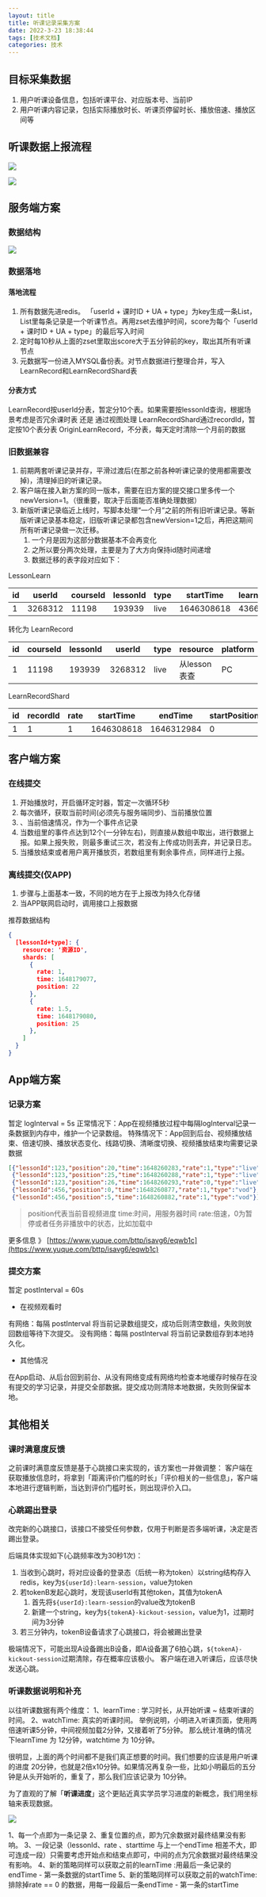 ```yaml
---
layout: title
title: 听课记录采集方案
date: 2022-3-23 18:38:44
tags: [技术文档]
categories: 技术
---
```


## 目标采集数据
1. 用户听课设备信息，包括听课平台、对应版本号、当前IP
2. 用户听课内容记录，包括实际播放时长、听课页停留时长、播放倍速、播放区间等

## 听课数据上报流程

![](http://cdn.jsblog.site/16690975416516.jpg)

![](http://cdn.jsblog.site/16690975537326.jpg)


## 服务端方案
### 数据结构

![](http://cdn.jsblog.site/16690977210818.jpg)

### 数据落地
#### 落地流程

1. 所有数据先进redis。 「userId + 课时ID + UA + type」为key生成一条List，List里每条记录是一个听课节点。再用zset去维护时间，score为每个「userId + 课时ID + UA + type」的最后写入时间
2. 定时每10秒从上面的zset里取出score大于五分钟前的key，取出其所有听课节点
3. 元数据写一份进入MYSQL备份表。对节点数据进行整理合并，写入LearnRecord和LearnRecordShard表
#### 分表方式
LearnRecord按userId分表，暂定分10个表。如果需要按lessonId查询，根据场景考虑是否冗余课时表 还是 通过视图处理
LearnRecordShard通过recordId，暂定按10个表分表
OriginLearnRecord，不分表，每天定时清除一个月前的数据
### 旧数据兼容

1. 前期两套听课记录并存，平滑过渡后(在那之前各种听课记录的使用都需要改掉)，清理掉旧的听课记录。
2. 客户端在接入新方案的同一版本，需要在旧方案的提交接口里多传一个newVersion=1。（很重要，取决于后面能否准确处理数据）
3. 新版听课记录临近上线时，写脚本处理“一个月”之前的所有旧听课记录。等新版听课记录基本稳定，旧版听课记录都包含newVersion=1之后，再把这期间所有听课记录做一次迁移。
   1. 一个月是因为这部分数据基本不会再变化
   2. 之所以要分两次处理，主要是为了大方向保持id随时间递增
   3. 数据迁移的表字段对应如下：

LessonLearn

| id | userId | courseId | lessonId | type | startTime | learnTime | watchTime | device | endTime | status | updateTime | finishedTime | watchNum |
| --- | --- | --- | --- | --- | --- | --- | --- | --- | --- | --- | --- | --- | --- |
| 1 | 3268312 | 11198 | 193939 | live | 1646308618 | 4366 | 4358 | web | 1646312984 | learning | 0 | 0 | 0 |

转化为
LearnRecord

| id | courseId | lessonId | userId | type | resource | platform | version | userAgent | IP | isOffline | createdAt |
| --- | --- | --- | --- | --- | --- | --- | --- | --- | --- | --- | --- |
| 1 | 11198 | 193939 | 3268312 | live | 从lesson表查 | PC | 空 | 空 | 空 | 0 | 1646308618 |

LearnRecordShard

| id | recordId | rate | startTime | endTime | startPosition | endPosition | createdAt |
| --- | --- | --- | --- | --- | --- | --- | --- |
| 1 | 1 | 1 | 1646308618 | 1646312984 | 0 | 0 | 1646308618 |

## 客户端方案
### 在线提交

1. 开始播放时，开启循环定时器，暂定一次循环5秒
2. 每次循环，获取当前时间(必须先与服务端同步)、当前播放位置
3. 、当前倍速情况，作为一个事件点记录
4. 当数组里的事件点达到12个(一分钟左右)，则直接从数组中取出，进行数据上报。如果上报失败，则最多重试三次，若没有上传成功则丢弃，并记录日志。
5. 当播放结束或者用户离开播放页，若数组里有剩余事件点，同样进行上报。
### 离线提交(仅APP)

1. 步骤与上面基本一致，不同的地方在于上报改为持久化存储
2. 当APP联网启动时，调用接口上报数据

推荐数据结构

```json
{
  [lessonId+type]: {
    resource: '资源ID',
    shards: [
      {
        rate: 1,
        time: 1648179077,
        position: 22
      },
      {
        rate: 1.5,
        time: 1648179080,
        position: 25
      },
    ]
  }
}
```

## App端方案
### 记录方案
暂定 logInterval = 5s
正常情况下：App在视频播放过程中每隔logInterval记录一条数据到内存中，维护一个记录数组。
特殊情况下：App回到后台、视频播放结束、倍速切换、播放状态变化、线路切换、清晰度切换、视频播放结束均需要记录数据

```json
[{"lessonId":123,"position":20,"time":1648260283,"rate":1,"type":"live"},
 {"lessonId":123,"position":25,"time":1648260288,"rate":1,"type":"live"},
 {"lessonId":123,"position":26,"time":1648260293,"rate":0,"type":"live"},
 {"lessonId":456,"position":0,"time":1648260877,"rate":1,"type":"vod"},
 {"lessonId":456,"position":5,"time":1648260882,"rate":1,"type":"vod"}]
```
> position代表当前音视频进度
> time:时间，用服务器时间
> rate:倍速，0为暂停或者任务非播放中的状态，比如加载中

更多信息 》 [https://www.yuque.com/bttp/isavg6/eqwb1c](https://www.yuque.com/bttp/isavg6/eqwb1c)
### 提交方案
暂定 postInterval = 60s 

- 在视频观看时

有网络：每隔 postInterval 将当前记录数组提交，成功后则清空数组，失败则放回数组等待下次提交。
没有网络：每隔 postInterval 将当前记录数组存到本地持久化。

- 其他情况

在App启动、从后台回到前台、从没有网络变成有网络均检查本地缓存时候存在没有提交的学习记录，并提交全部数据。提交成功则清除本地数据，失败则保留本地。

## 其他相关
### 课时满意度反馈
之前课时满意度反馈是基于心跳接口来实现的，该方案也一并做调整：
客户端在获取播放信息时，将拿到「距离评价门槛的时长」「评价相关的一些信息」，客户端本地进行逻辑判断，当达到评价门槛时长，则出现评价入口。
### 心跳踢出登录
改完新的心跳接口，该接口不接受任何参数，仅用于判断是否多端听课，决定是否踢出登录。

后端具体实现如下(心跳频率改为30秒1次)：

1. 当收到心跳时，将对应设备的登录态（后统一称为token）以string结构存入redis，key为`${userId}:learn-session`，value为token
2. 若tokenB发起心跳时，发现该userId有其他token，其值为tokenA
   1. 首先将`${userId}:learn-session`的value改为tokenB
   2. 新建一个string，key为`${tokenA}-kickout-session`，value为1，过期时间为3分钟
3. 若三分钟内，tokenB设备请求了心跳接口，将会被踢出登录

极端情况下，可能出现A设备踢出B设备，即A设备漏了6拍心跳，`${tokenA}-kickout-session`过期清除，存在概率应该极小。
客户端在进入听课后，应该尽快发送心跳。


### 听课数据说明和补充
以往听课数据有两个维度：
1、learnTime : 学习时长，从开始听课 ~ 结束听课的时间。
2、watchTime:  真实的听课时间。
举例说明，小明进入听课页面，使用两倍速听课5分钟，中间视频加载2分钟，又接着听了5分钟。
那么统计准确的情况下learnTime 为 12分钟，watchtime 为 10分钟。

很明显，上面的两个时间都不是我们真正想要的时间。我们想要的应该是用户听课的进度 20分钟，也就是2倍x10分钟。如果情况再复杂一些，比如小明最后的五分钟是从头开始听的，重复了，那么我们应该记录为 10分钟。

为了直观的了解「**听课进度**」这个更贴近真实学员学习进度的新概念，我们用坐标轴来表现数据。

![](http://cdn.jsblog.site/16690976510665.jpg)

1、每一个点即为一条记录
2、重复位置的点，即为冗余数据对最终结果没有影响。
3、一段记录（lessonId、rate 、starttime 与上一个endTime 相差不大，即可连成一段）只需要考虑开始点和结束点即可，中间的点为冗余数据对最终结果没有影响。
4、新的策略同样可以获取之前的learnTime :用最后一条记录的endTime - 第一条数据的startTime
5、新的策略同样可以获取之前的watchTime: 排除掉rate == 0 的数据，用每一段最后一条endTime - 第一条的startTime





